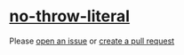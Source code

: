 [no-throw-literal](https://eslint.org/docs/rules/no-throw-literal)
==================================================================
Please [open an issue](https://github.com/professional-js/eslint-config/issues/new)
or [create a pull request](https://github.com/professional-js/eslint-config/edit/main/src/rules-configurations/eslint/no-throw-literal.md)
